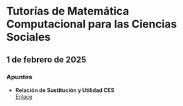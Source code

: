 # Tutorías de Matemática Computacional para las Ciencias Sociales

## 1 de febrero de 2025

### Apuntes

- **Relación de Sustitución y Utilidad CES**  
  [Enlace](https://miro.com/app/board/uXjVLlONaqw=/?share_link_id=774827993114)